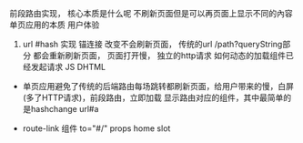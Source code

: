 前段路由实现， 核心本质是什么呢 不刷新页面但是可以再页面上显示不同的內容 单页应用的本质 用户体验
1. url  #hash 实现 锚连接 改变不会刷新页面， 传统的url /path?queryString部分 都会重新刷新页面， 页面打开慢， 独立的http请求
如何动态的加载组件已经发起请求
JS DHTML 

- 单页应用避免了传统的后端路由每场跳转都刷新页面，给用户带来的慢，白屏(多了HTTP请求)，前段路由，立即加载 显示路由对应的组件，其中最简单的是hashchange
url#a

- route-link 组件
to="#/" props
home slot 
